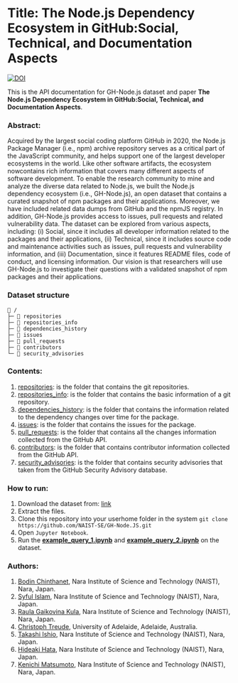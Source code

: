 # Title: The Node.js Dependency Ecosystem in GitHub:Social, Technical, and Documentation Aspects
[![DOI](https://zenodo.org/badge/DOI/10.5281/zenodo.3986016.svg)](https://doi.org/10.5281/zenodo.3986016)

This is the API documentation for GH-Node.js dataset and paper **The Node.js Dependency Ecosystem in GitHub:Social, Technical, and Documentation Aspects**.

### Abstract: 
Acquired   by   the   largest   social   coding   platform GitHub in 2020, the Node.js Package Manager (i.e., npm) archive repository serves as a critical part of the JavaScript community, and  helps  support  one  of  the  largest  developer  ecosystems  in the  world.  Like  other  software  artifacts,  the  ecosystem  nowcontains  rich  information  that  covers  many  different  aspects of  software  development.  To  enable  the  research  community to  mine  and  analyze  the  diverse  data  related  to  Node.js,  we built  the  Node.js  dependency  ecosystem  (i.e.,  GH-Node.js),  an open  dataset  that  contains  a  curated  snapshot  of  npm  packages and their applications. Moreover, we have included related data dumps  from  GitHub  and  the  npmJS  registry.  In  addition,  GH-Node.js   provides   access   to   issues,   pull   requests   and   related vulnerability  data.  The  dataset  can  be  explored  from  various aspects,   including:   (i) Social,   since   it   includes   all   developer information  related  to  the  packages  and  their  applications,  (ii) Technical, since it includes source code and maintenance activities such  as  issues,  pull  requests  and  vulnerability  information,  and (iii) Documentation,  since  it  features  README  files,  code  of conduct, and licensing information. Our vision is that researchers will use GH-Node.js to investigate their questions with a validated snapshot  of  npm  packages  and  their  applications.

### Dataset structure

```
📁 /
├─ 📁 repositories 
├─ 📁 repositories_info
├─ 📁 dependencies_history
├─ 📁 issues
├─ 📁 pull_requests
├─ 📁 contributors
└─ 📁 security_advisories
```

### Contents:
  1. [repositories](https://tinyurl.com/yynovv2w): is the folder that contains the git repositories.
  2. [repositories_info](https://tinyurl.com/yy2jf64y): is the folder that contains the basic information of a git repository. 
  3. [dependencies_history](https://tinyurl.com/y5pf2xr6): is the folder that contains the information related to the dependency changes over time for the package.
  4. [issues](https://tinyurl.com/y2s3ok3w): is the folder that contains the issues for the package.
  5. [pull_requests](https://tinyurl.com/y4wwdsv4): is the folder that contains all the changes information collected from the GitHub API.
  6. [contributors](https://tinyurl.com/y5za6ols): is the folder that contains contributor information collected from the GitHub API.
  7. [security_advisories](https://tinyurl.com/y3h3uy6k): is the folder that contains security advisories that taken from the GitHub Security Advisory database.
  
 ### How to run:
  1. Download the dataset from: [link]( https://zenodo.org/record/3986016)
  2. Extract the files.
  3. Clone this repository into your userhome folder in the system
  ```git clone https://github.com/NAIST-SE/GH-Node.JS.git```
  3. Open `Jupyter Notebook`.
  4. Run the **[example_query_1.ipynb](https://github.com/NAIST-SE/GH-Node.JS/blob/master/example_query_1.ipynb)** and **[example_query_2.ipynb](https://github.com/NAIST-SE/GH-Node.JS/blob/master/example_query_2.ipynb)** on the dataset.


### Authors:
  1. [Bodin Chinthanet](https://bchinthanet.com/), Nara Institute of Science and Technology (NAIST), Nara, Japan.
  2. [Syful Islam](https://syful-is.github.io/), Nara Institute of Science and Technology (NAIST), Nara, Japan.
  3. [Raula Gaikovina Kula](https://raux.github.io/), Nara Institute of Science and Technology (NAIST), Nara, Japan.
  4. [Christoph Treude](http://ctreude.ca/), University of Adelaide, Adelaide, Australia.
  5. [Takashi Ishio](https://takashi-ishio.github.io/), Nara Institute of Science and Technology (NAIST), Nara, Japan.
  6. [Hideaki Hata](https://hideakihata.github.io/), Nara Institute of Science and Technology (NAIST), Nara, Japan.
  7. [Kenichi Matsumoto](http://isw3.naist.jp/Contents/Research/cs-05-en.html), Nara Institute of Science and Technology (NAIST), Nara, Japan.
